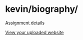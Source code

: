 # kevin/biography/

[Assignment details](/homework/biography)

[View your uploaded website](https://mpaulweeks.github.io/cfc2017/students/kevin/biography/)
